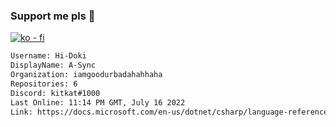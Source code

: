### Support me pls 🙏

[![ko - fi](https://ko-fi.com/img/githubbutton_sm.svg)](https://ko-fi.com/O5O4D6DP7)

  ```txt
  Username: Hi-Doki
  DisplayName: A-Sync
  Organization: iamgoodurbadahahhaha
  Repositories: 6
  Discord: kitkat#1000
  Last Online: 11:14 PM GMT, July 16 2022
  Link: https://docs.microsoft.com/en-us/dotnet/csharp/language-reference/keywords/async
  ```       